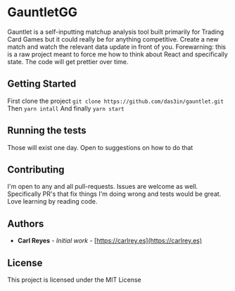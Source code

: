 # GauntletGG

Gauntlet is a self-inputting matchup analysis tool built primarily for Trading
Card Games but it could really be for anything competitive. Create a new match
and watch the relevant data update in front of you. Forewarning: this is a raw
project meant to force me how to think about React and specifically state. The
code will get prettier over time.

## Getting Started

First clone the project `git clone https://github.com/das3in/gauntlet.git`
Then `yarn intall`
And finally `yarn start`

## Running the tests

Those will exist one day. Open to suggestions on how to do that

## Contributing

I'm open to any and all pull-requests. Issues are welcome as well. Specifically PR's
that fix things I'm doing wrong and tests would be great. Love learning by reading
code.


## Authors

* **Carl Reyes** - *Initial work* - [https://carlrey.es](https://carlrey.es)

## License

This project is licensed under the MIT License
